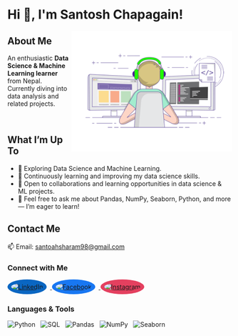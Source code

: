 # Hi 👋, I'm Santosh Chapagain!
<img src="giffile.gif" alt="Coding animation" width="360" align="right" />

## About Me
An enthusiastic **Data Science & Machine Learning learner** from Nepal.  
Currently diving into data analysis and related projects.  

<br/>

## What I’m Up To  
- 🔭 Exploring Data Science and Machine Learning.  
- 🌱 Continuously learning and improving my data science skills.  
- 🤝 Open to collaborations and learning opportunities in data science & ML projects.  
- 💬 Feel free to ask me about Pandas, NumPy, Seaborn, Python, and more — I’m eager to learn!

## Contact Me  
📫 Email: [santoahsharam98@gmail.com](mailto:santoahsharam98@gmail.com)

### Connect with Me
<p align="left">
  <a href="https://www.linkedin.com/in/santosh-chapagain-041629259/" target="_blank">
    <img src="https://cdn.simpleicons.org/linkedin/ffffff" alt="LinkedIn" height="26" style="background:#0A66C2;border-radius:50%;padding:8px;margin-right:8px;" />
  </a>
  <a href="https://www.facebook.com/santosh.chapagain.376" target="_blank">
    <img src="https://cdn.simpleicons.org/facebook/ffffff" alt="Facebook" height="26" style="background:#1877F2;border-radius:50%;padding:8px;margin-right:8px;" />
  </a>
  <a href="https://www.instagram.com/santosz_79/" target="_blank">
    <img src="https://cdn.simpleicons.org/instagram/ffffff" alt="Instagram" height="26" style="background:#E4405F;border-radius:50%;padding:8px;" />
  </a>
</p>

### Languages & Tools
<p align="left">
  <img src="https://cdn.jsdelivr.net/gh/devicons/devicon/icons/python/python-original.svg" alt="Python" height="40"/>&nbsp;&nbsp;
  <img src="https://cdn.jsdelivr.net/gh/devicons/devicon/icons/mysql/mysql-original.svg" alt="SQL" height="40"/>&nbsp;&nbsp;
  <img src="https://cdn.jsdelivr.net/gh/devicons/devicon/icons/pandas/pandas-original.svg" alt="Pandas" height="40"/>&nbsp;&nbsp;
  <img src="https://cdn.jsdelivr.net/gh/devicons/devicon/icons/numpy/numpy-original.svg" alt="NumPy" height="40"/>&nbsp;&nbsp;
  <img src="https://raw.githubusercontent.com/mwaskom/seaborn/master/doc/_static/logo-mark-lightbg.svg" alt="Seaborn" height="40"/>
</p>
